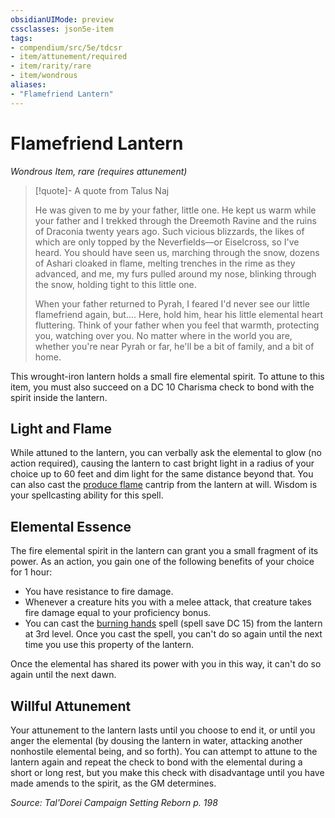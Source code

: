 ```yaml
---
obsidianUIMode: preview
cssclasses: json5e-item
tags:
- compendium/src/5e/tdcsr
- item/attunement/required
- item/rarity/rare
- item/wondrous
aliases: 
- "Flamefriend Lantern"
---
```

# Flamefriend Lantern
*Wondrous Item, rare (requires attunement)*  


> [!quote]- A quote from Talus Naj  
> 
> He was given to me by your father, little one. He kept us warm while your father and I trekked through the Dreemoth Ravine and the ruins of Draconia twenty years ago. Such vicious blizzards, the likes of which are only topped by the Neverfields—or Eiselcross, so I've heard. You should have seen us, marching through the snow, dozens of Ashari cloaked in flame, melting trenches in the rime as they advanced, and me, my furs pulled around my nose, blinking through the snow, holding tight to this little one.
> 
> When your father returned to Pyrah, I feared I'd never see our little flamefriend again, but.... Here, hold him, hear his little elemental heart fluttering. Think of your father when you feel that warmth, protecting you, watching over you. No matter where in the world you are, whether you're near Pyrah or far, he'll be a bit of family, and a bit of home.

This wrought-iron lantern holds a small fire elemental spirit. To attune to this item, you must also succeed on a DC 10 Charisma check to bond with the spirit inside the lantern.

## Light and Flame

While attuned to the lantern, you can verbally ask the elemental to glow (no action required), causing the lantern to cast bright light in a radius of your choice up to 60 feet and dim light for the same distance beyond that. You can also cast the [produce flame](/Systems/5e/spells/produce-flame.md) cantrip from the lantern at will. Wisdom is your spellcasting ability for this spell.

## Elemental Essence

The fire elemental spirit in the lantern can grant you a small fragment of its power. As an action, you gain one of the following benefits of your choice for 1 hour:

- You have resistance to fire damage.  
- Whenever a creature hits you with a melee attack, that creature takes fire damage equal to your proficiency bonus.  
- You can cast the [burning hands](/Systems/5e/spells/burning-hands.md) spell (spell save DC 15) from the lantern at 3rd level. Once you cast the spell, you can't do so again until the next time you use this property of the lantern.  

Once the elemental has shared its power with you in this way, it can't do so again until the next dawn.

## Willful Attunement

Your attunement to the lantern lasts until you choose to end it, or until you anger the elemental (by dousing the lantern in water, attacking another nonhostile elemental being, and so forth). You can attempt to attune to the lantern again and repeat the check to bond with the elemental during a short or long rest, but you make this check with disadvantage until you have made amends to the spirit, as the GM determines.

*Source: Tal'Dorei Campaign Setting Reborn p. 198*